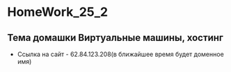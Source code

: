# HomeWork_25_2
## Тема домашки Виртуальные машины, хостинг
+ Ссылка на сайт - 62.84.123.208(в ближайшее время будет доменное имя)
